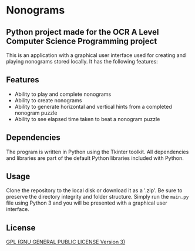 # Nonograms
## Python project made for the OCR A Level Computer Science Programming project 

This is an application with a graphical user interface used for creating and playing nonograms stored locally.
It has the following features:
## Features
- Ability to play and complete nonograms
- Ability to create nonograms
- Ability to generate horizontal and vertical hints from a completed nonogram puzzle
- Ability to see elapsed time taken to beat a nonogram puzzle

## Dependencies

The program is written in Python using the Tkinter toolkit.
All dependencies and libraries are part of the default Python libraries included with Python.

## Usage

Clone the repository to the local disk or download it as a '.zip'. Be sure to preserve the directory integrity and folder structure. Simply run the `main.py` file using Python 3 and you will be presented with a graphical user interface.

## License

[GPL (GNU GENERAL PUBLIC LICENSE Version 3)](https://www.gnu.org/licenses/gpl-3.0.txt)
